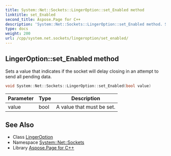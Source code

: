 ```yaml
---
title: System::Net::Sockets::LingerOption::set_Enabled method
linktitle: set_Enabled
second_title: Aspose.Page for C++
description: 'System::Net::Sockets::LingerOption::set_Enabled method. Sets a value that indicates if the socket will delay closing in an attempt to send all pending data in C++.'
type: docs
weight: 200
url: /cpp/system.net.sockets/lingeroption/set_enabled/
---
```

## LingerOption::set_Enabled method


Sets a value that indicates if the socket will delay closing in an attempt to send all pending data.

```cpp
void System::Net::Sockets::LingerOption::set_Enabled(bool value)
```


| Parameter | Type | Description |
| --- | --- | --- |
| value | bool | A value that must be set. |

## See Also

* Class [LingerOption](../)
* Namespace [System::Net::Sockets](../../)
* Library [Aspose.Page for C++](../../../)
